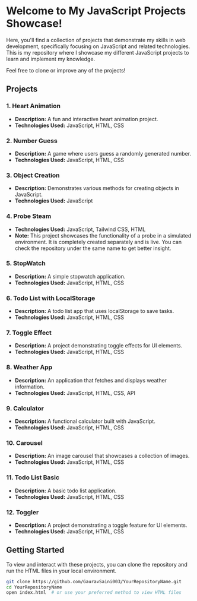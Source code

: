 # Welcome to My JavaScript Projects Showcase!

Here, you'll find a collection of projects that demonstrate my skills in web development, specifically focusing on JavaScript and related technologies. This is my repository where I showcase my different JavaScript projects to learn and implement my knowledge.

Feel free to clone or improve any of the projects!

## Projects

### 1. Heart Animation
- **Description:** A fun and interactive heart animation project.
- **Technologies Used:** JavaScript, HTML, CSS

### 2. Number Guess
- **Description:** A game where users guess a randomly generated number.
- **Technologies Used:** JavaScript, HTML, CSS

### 3. Object Creation
- **Description:** Demonstrates various methods for creating objects in JavaScript.
- **Technologies Used:** JavaScript

### 4. Probe Steam
- **Technologies Used:** JavaScript, Tailwind CSS, HTML
- **Note:** This project showcases the functionality of a probe in a simulated environment. It is completely created separately and is live. You can check the repository under the same name to get better insight.

### 5. StopWatch
- **Description:** A simple stopwatch application.
- **Technologies Used:** JavaScript, HTML, CSS

### 6. Todo List with LocalStorage
- **Description:** A todo list app that uses localStorage to save tasks.
- **Technologies Used:** JavaScript, HTML, CSS

### 7. Toggle Effect
- **Description:** A project demonstrating toggle effects for UI elements.
- **Technologies Used:** JavaScript, HTML, CSS

### 8. Weather App
- **Description:** An application that fetches and displays weather information.
- **Technologies Used:** JavaScript, HTML, CSS, API

### 9. Calculator
- **Description:** A functional calculator built with JavaScript.
- **Technologies Used:** JavaScript, HTML, CSS

### 10. Carousel
- **Description:** An image carousel that showcases a collection of images.
- **Technologies Used:** JavaScript, HTML, CSS

### 11. Todo List Basic
- **Description:** A basic todo list application.
- **Technologies Used:** JavaScript, HTML, CSS

### 12. Toggler
- **Description:** A project demonstrating a toggle feature for UI elements.
- **Technologies Used:** JavaScript, HTML, CSS

## Getting Started

To view and interact with these projects, you can clone the repository and run the HTML files in your local environment.

```bash
git clone https://github.com/GauravSaini003/YourRepositoryName.git
cd YourRepositoryName
open index.html  # or use your preferred method to view HTML files
